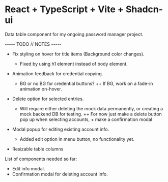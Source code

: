 # React + TypeScript + Vite + Shadcn-ui

Data table component for my ongoing password manager project.

----- TODO // NOTES -----

- Fix styling on hover for title items (Background color changes).

  - Fixed by using h1 element instead of body element.

- Animation feedback for credential copying.

  - BG or no BG for credential buttons?
    ++ If BG, work on a fade-in animation on-hover.

- Delete option for selected entries.

  - Will require either deleting the mock data permanently, or creating a mock backend DB for testing.
    ++ For now just make a delete button pop up when selecting accounts, + make a confirmation modal

- Modal popup for editing existing account info.

  - Added edit option in menu button, no functionality yet.

- Resizable table columns

List of components needed so far:

- Edit info modal.
- Confirmation modal for deleting account info.
